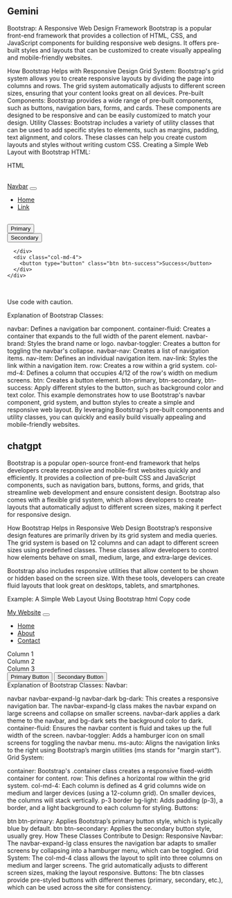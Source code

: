 ## Gemini

Bootstrap: A Responsive Web Design Framework
Bootstrap is a popular front-end framework that provides a collection of HTML, CSS, and JavaScript components for building responsive web designs. It offers pre-built styles and layouts that can be customized to create visually appealing and mobile-friendly websites.

How Bootstrap Helps with Responsive Design
Grid System: Bootstrap's grid system allows you to create responsive layouts by dividing the page into columns and rows. The grid system automatically adjusts to different screen sizes, ensuring that your content looks great on all devices.
Pre-built Components: Bootstrap provides a wide range of pre-built components, such as buttons, navigation bars, forms, and cards. These components are designed to be responsive and can be easily customized to match your design.
Utility Classes: Bootstrap includes a variety of utility classes that can be used to add specific styles to elements, such as margins, padding, text alignment, and colors. These classes can help you create custom layouts and styles without writing custom CSS.
Creating a Simple Web Layout with Bootstrap
HTML:

HTML
<!DOCTYPE html>
<html lang="en">
<head>
  <meta charset="UTF-8">
  <meta name="viewport" content="width=device-width, initial-scale=1.0">   

  <title>Bootstrap Example</title>
  <link rel="stylesheet" href="https://cdn.jsdelivr.net/npm/bootstrap@5.3.2/dist/css/bootstrap.min.css">   

</head>
<body>
  <nav class="navbar navbar-expand-lg bg-body-tertiary">
    <div class="container-fluid">
      <a class="navbar-brand" href="#">Navbar</a>
      <button class="navbar-toggler" type="button" data-bs-toggle="collapse" data-bs-target="#navbarSupportedContent" aria-controls="navbarSupportedContent" aria-expanded="false" aria-label="Toggle navigation">
        <span class="navbar-toggler-icon"></span>
      </button>
      <div class="collapse navbar-collapse" id="navbarSupportedContent">
        <ul class="navbar-nav me-auto mb-2 mb-lg-0">
          <li class="nav-item">
            <a class="nav-link active" aria-current="page" href="#">Home</a>
          </li>
          <li class="nav-item">
            <a class="nav-link" href="#">Link</a>
          </li>
        </ul>
      </div>
    </div>
  </nav>   


  <div class="container">
    <div class="row">
      <div class="col-md-4">
        <button type="button" class="btn btn-primary">Primary</button>
      </div>
      <div class="col-md-4">
        <button type="button" class="btn btn-secondary">Secondary</button>   

      </div>
      <div class="col-md-4">
        <button type="button" class="btn btn-success">Success</button>
      </div>
    </div>
  </div>   


  <script src="https://cdn.jsdelivr.net/npm/bootstrap@5.3.2/dist/js/bootstrap.bundle.min.js"></script>
</body>
</html>   

Use code with caution.

Explanation of Bootstrap Classes:

navbar: Defines a navigation bar component.
container-fluid: Creates a container that expands to the full width of the parent element.
navbar-brand: Styles the brand name or logo.
navbar-toggler: Creates a button for toggling the navbar's collapse.
navbar-nav: Creates a list of navigation items.
nav-item: Defines an individual navigation item.
nav-link: Styles the link within a navigation item.
row: Creates a row within a grid system.
col-md-4: Defines a column that occupies 4/12 of the row's width on medium screens.
btn: Creates a button element.
btn-primary, btn-secondary, btn-success: Apply different styles to the button, such as background color and text color.
This example demonstrates how to use Bootstrap's navbar component, grid system, and button styles to create a simple and responsive web layout. By leveraging Bootstrap's pre-built components and utility classes, you can quickly and easily build visually appealing and mobile-friendly websites.


## chatgpt

Bootstrap is a popular open-source front-end framework that helps developers create responsive and mobile-first websites quickly and efficiently. It provides a collection of pre-built CSS and JavaScript components, such as navigation bars, buttons, forms, and grids, that streamline web development and ensure consistent design. Bootstrap also comes with a flexible grid system, which allows developers to create layouts that automatically adjust to different screen sizes, making it perfect for responsive design.

How Bootstrap Helps in Responsive Web Design
Bootstrap’s responsive design features are primarily driven by its grid system and media queries. The grid system is based on 12 columns and can adapt to different screen sizes using predefined classes. These classes allow developers to control how elements behave on small, medium, large, and extra-large devices.

Bootstrap also includes responsive utilities that allow content to be shown or hidden based on the screen size. With these tools, developers can create fluid layouts that look great on desktops, tablets, and smartphones.

Example: A Simple Web Layout Using Bootstrap
html
Copy code
<!DOCTYPE html>
<html lang="en">
<head>
  <meta charset="UTF-8">
  <meta name="viewport" content="width=device-width, initial-scale=1.0">
  <title>Bootstrap Example</title>
  <!-- Bootstrap CSS -->
  <link href="https://cdn.jsdelivr.net/npm/bootstrap@5.3.0-alpha1/dist/css/bootstrap.min.css" rel="stylesheet">
</head>
<body>

  <!-- Navbar -->
  <nav class="navbar navbar-expand-lg navbar-dark bg-dark">
    <div class="container-fluid">
      <a class="navbar-brand" href="#">My Website</a>
      <button class="navbar-toggler" type="button" data-bs-toggle="collapse" data-bs-target="#navbarNav" aria-controls="navbarNav" aria-expanded="false" aria-label="Toggle navigation">
        <span class="navbar-toggler-icon"></span>
      </button>
      <div class="collapse navbar-collapse" id="navbarNav">
        <ul class="navbar-nav ms-auto">
          <li class="nav-item">
            <a class="nav-link active" href="#">Home</a>
          </li>
          <li class="nav-item">
            <a class="nav-link" href="#">About</a>
          </li>
          <li class="nav-item">
            <a class="nav-link" href="#">Contact</a>
          </li>
        </ul>
      </div>
    </div>
  </nav>

  <!-- Grid System -->
  <div class="container mt-5">
    <div class="row">
      <div class="col-md-4">
        <div class="p-3 border bg-light">Column 1</div>
      </div>
      <div class="col-md-4">
        <div class="p-3 border bg-light">Column 2</div>
      </div>
      <div class="col-md-4">
        <div class="p-3 border bg-light">Column 3</div>
      </div>
    </div>
  </div>

  <!-- Buttons -->
  <div class="container mt-3 text-center">
    <button class="btn btn-primary">Primary Button</button>
    <button class="btn btn-secondary">Secondary Button</button>
  </div>

  <!-- Bootstrap JS -->
  <script src="https://cdn.jsdelivr.net/npm/bootstrap@5.3.0-alpha1/dist/js/bootstrap.bundle.min.js"></script>
</body>
</html>
Explanation of Bootstrap Classes:
Navbar:

navbar navbar-expand-lg navbar-dark bg-dark: This creates a responsive navigation bar. The navbar-expand-lg class makes the navbar expand on large screens and collapse on smaller screens. navbar-dark applies a dark theme to the navbar, and bg-dark sets the background color to dark.
container-fluid: Ensures the navbar content is fluid and takes up the full width of the screen.
navbar-toggler: Adds a hamburger icon on small screens for toggling the navbar menu.
ms-auto: Aligns the navigation links to the right using Bootstrap’s margin utilities (ms stands for "margin start").
Grid System:

container: Bootstrap's .container class creates a responsive fixed-width container for content.
row: This defines a horizontal row within the grid system.
col-md-4: Each column is defined as 4 grid columns wide on medium and larger devices (using a 12-column grid). On smaller devices, the columns will stack vertically.
p-3 border bg-light: Adds padding (p-3), a border, and a light background to each column for styling.
Buttons:

btn btn-primary: Applies Bootstrap’s primary button style, which is typically blue by default.
btn btn-secondary: Applies the secondary button style, usually grey.
How These Classes Contribute to Design:
Responsive Navbar: The navbar-expand-lg class ensures the navigation bar adapts to smaller screens by collapsing into a hamburger menu, which can be toggled.
Grid System: The col-md-4 class allows the layout to split into three columns on medium and larger screens. The grid automatically adjusts to different screen sizes, making the layout responsive.
Buttons: The btn classes provide pre-styled buttons with different themes (primary, secondary, etc.), which can be used across the site for consistency.

